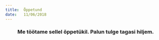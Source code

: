 ```yaml
---
title:  Õppetund
date:   11/06/2018
---
```


### <center>Me töötame sellel õppetükil. Palun tulge tagasi hiljem.</center>